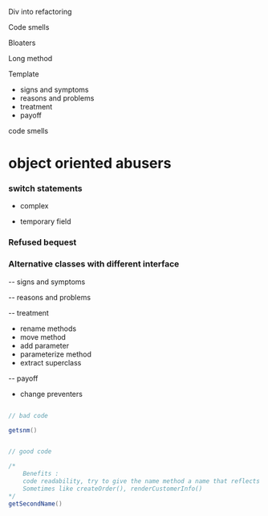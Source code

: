 
Div into refactoring 


Code smells

Bloaters

Long method






Template
* signs and symptoms 
* reasons and problems
* treatment 
* payoff

code smells

# object oriented abusers

### switch statements

- complex

* temporary field

### Refused bequest

### Alternative classes with different interface 

-- signs and symptoms 

-- reasons and problems 

-- treatment 

- rename methods
- move method
- add parameter
- parameterize method
- extract superclass 


-- payoff




* change preventers









```C#

// bad code

getsnm()


// good code

/*
    Benefits :
    code readability, try to give the name method a name that reflects what it does. 
    Sometimes like createOrder(), renderCustomerInfo()
*/
getSecondName()




```
